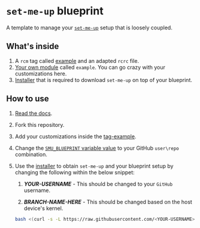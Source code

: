 # `set-me-up` blueprint

A template to manage your [`set-me-up`](https://github.com/dotbrains/set-me-up) setup that is loosely coupled.

## What's inside

1.  A `rcm` tag called [example](../dotfiles/tag-example) and an adapted `rcrc` file.
2.  [Your own module](../dotfiles/modules/example) called `example`. You can go crazy with your customizations here.
3.  [Installer](../dotfiles/modules/install.sh) that is required to download `set-me-up` on top of your blueprint.

## How to use

1.  [Read the docs](https://github.com/dotbrains/set-me-up#set-me-up).
2.  Fork this repository.
3.  Add your customizations inside the [tag-example](../dotfiles/tag-example).
4.  Change the [`SMU_BLUEPRINT` variable value](../dotfiles/modules/install.sh#L5) to your GitHub `user\repo` combination.

5.  Use the [installer](../dotfiles/modules/install.sh) to obtain `set-me-up` and your blueprint setup by changing the following within the below snippet:

    1.  **_YOUR-USERNAME_** - This should be changed to your `GitHub` username.

    2.  **_BRANCH-NAME-HERE_** - This should be changed based on the host device's kernel.

    ```bash
    bash <(curl -s -L https://raw.githubusercontent.com/<YOUR-USERNAME>/set-me-up-blueprint/<BRANCH-NAME-HERE>/dotfiles/modules/install.sh)
    ```
